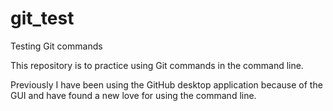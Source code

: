 # git_test
Testing Git commands

This repository is to practice using Git commands in the command line.

Previously I have been using the GitHub desktop application because of the GUI and have found a new love for using the command line.
